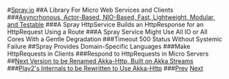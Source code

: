 #[Spray.io](http://spray.io/introduction/what-is-spray/)
##A Library For Micro Web Services and Clients
###[Asyncrhonous, Actor-Based, NIO-Based, Fast, Lightweight, Modular, and Testable](http://spray.io/introduction/what-is-spray/)
###A Spray HttpService Builds an HttpResponse for an HttpRequest Using a Route
###A Spray Service Might Use All IO or All Cores With a Gentle Degradation
###Timeout 500 Status Without Systemic Failure
##Spray Provides Domain-Specific Languages
###Make HttpRequests in Clients
###Respond to HttpRequests in Micro Servers
##[Next Version to be Renamed Akka-Http, Built on Akka Streams](http://typesafe.com/blog/typesafe-gets-sprayed)
###[Play2's Internals to be Rewritten to Use Akka-Http](http://typesafe.com/blog/typesafe-gets-sprayed)
###[Prev](Slick3.md) [Next](SprayRoute.md)
